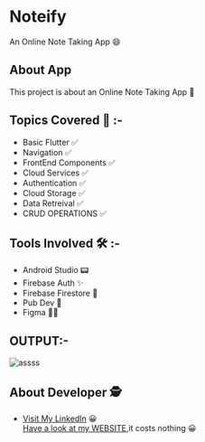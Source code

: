 # Noteify

An Online Note Taking App 😄

## About App

This project is about an Online Note Taking App 💯  

## Topics Covered 👾 :-      

- Basic Flutter ✅  
- Navigation ✅  
- FrontEnd Components ✅  
- Cloud Services ✅ 
- Authentication ✅  
- Cloud Storage ✅  
- Data Retreival ✅  
- CRUD OPERATIONS ✅   

  
## Tools Involved 🛠 :-    

- Android Studio 📟  
- Firebase Auth ✨  
- Firebase Firestore 🎁  
- Pub Dev 🥷  
- Figma 👨‍💻  

## OUTPUT:-  
![assss](https://github.com/HamzaaJavaid/Noteify-app/assets/115164085/6b0368f7-6c84-4e33-b729-d577d8a0d792)



## About Developer 🕵  
- [Visit My LinkedIn](https://www.linkedin.com/in/hamzajavaid-hj)  😀  
[Have a look at my WEBSITE](https://hamzajavaid.my.canva.site/),it costs nothing 😀  
